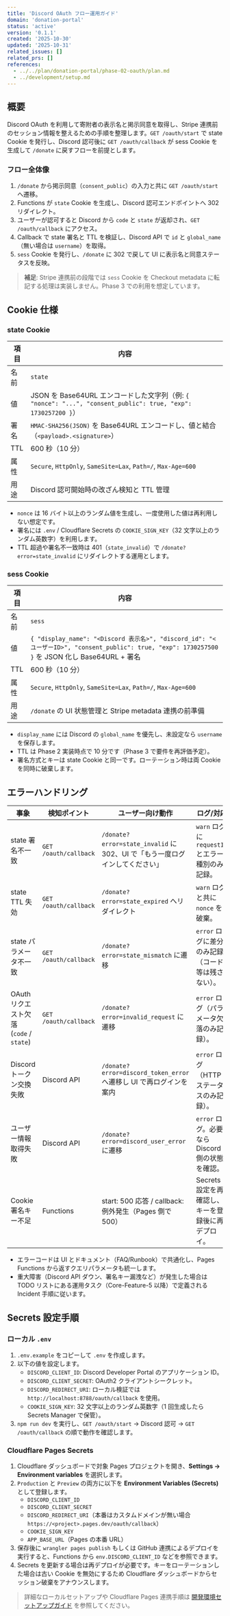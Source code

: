 ```yaml
---
title: 'Discord OAuth フロー運用ガイド'
domain: 'donation-portal'
status: 'active'
version: '0.1.1'
created: '2025-10-30'
updated: '2025-10-31'
related_issues: []
related_prs: []
references:
  - ../../plan/donation-portal/phase-02-oauth/plan.md
  - ../development/setup.md
---
```


## 概要

Discord OAuth を利用して寄附者の表示名と掲示同意を取得し、Stripe 連携前のセッション情報を整えるための手順を整理します。`GET /oauth/start` で state Cookie を発行し、Discord 認可後に `GET /oauth/callback` が sess Cookie を生成して `/donate` に戻すフローを前提とします。

### フロー全体像

1. `/donate` から掲示同意（`consent_public`）の入力と共に `GET /oauth/start` へ遷移。
2. Functions が `state` Cookie を生成し、Discord 認可エンドポイントへ 302 リダイレクト。
3. ユーザーが認可すると Discord から `code` と `state` が返却され、`GET /oauth/callback` にアクセス。
4. Callback で state 署名と TTL を検証し、Discord API で `id` と `global_name`（無い場合は `username`）を取得。
5. `sess` Cookie を発行し、`/donate` に 302 で戻して UI に表示名と同意ステータスを反映。

> **補足**: Stripe 連携前の段階では `sess` Cookie を Checkout metadata に転記する処理は実装しません。Phase 3 での利用を想定しています。

## Cookie 仕様

### state Cookie

| 項目 | 内容                                                                                                          |
| ---- | ------------------------------------------------------------------------------------------------------------- |
| 名前 | `state`                                                                                                       |
| 値   | JSON を Base64URL エンコードした文字列（例: `{ "nonce": "...", "consent_public": true, "exp": 1730257200 }`） |
| 署名 | `HMAC-SHA256(JSON)` を Base64URL エンコードし、値と結合（`<payload>.<signature>`）                            |
| TTL  | 600 秒（10 分）                                                                                               |
| 属性 | `Secure`, `HttpOnly`, `SameSite=Lax`, `Path=/`, `Max-Age=600`                                                 |
| 用途 | Discord 認可開始時の改ざん検知と TTL 管理                                                                     |

- `nonce` は 16 バイト以上のランダム値を生成し、一度使用した値は再利用しない想定です。
- 署名には `.env` / Cloudflare Secrets の `COOKIE_SIGN_KEY`（32 文字以上のランダム英数字）を利用します。
- TTL 超過や署名不一致時は 401（`state_invalid`）で `/donate?error=state_invalid` にリダイレクトする運用とします。

### sess Cookie

| 項目 | 内容                                                                                                                                            |
| ---- | ----------------------------------------------------------------------------------------------------------------------------------------------- |
| 名前 | `sess`                                                                                                                                          |
| 値   | `{ "display_name": "<Discord 表示名>", "discord_id": "<ユーザーID>", "consent_public": true, "exp": 1730257500 }` を JSON 化し Base64URL + 署名 |
| TTL  | 600 秒（10 分）                                                                                                                                 |
| 属性 | `Secure`, `HttpOnly`, `SameSite=Lax`, `Path=/`, `Max-Age=600`                                                                                   |
| 用途 | `/donate` の UI 状態管理と Stripe metadata 連携の前準備                                                                                         |

- `display_name` には Discord の `global_name` を優先し、未設定なら `username` を保存します。
- TTL は Phase 2 実装時点で 10 分です（Phase 3 で要件を再評価予定）。
- 署名方式とキーは state Cookie と同一です。ローテーション時は両 Cookie を同時に破棄します。

## エラーハンドリング

| 事象                                    | 検知ポイント          | ユーザー向け動作                                                            | ログ/対応                                          |
| --------------------------------------- | --------------------- | --------------------------------------------------------------------------- | -------------------------------------------------- |
| state 署名不一致                        | `GET /oauth/callback` | `/donate?error=state_invalid` に 302、UI で「もう一度ログインしてください」 | `warn` ログに `requestId` とエラー種別のみ記録。   |
| state TTL 失効                          | `GET /oauth/callback` | `/donate?error=state_expired` へリダイレクト                                | `warn` ログと共に `nonce` を破棄。                 |
| state パラメータ不一致                  | `GET /oauth/callback` | `/donate?error=state_mismatch` に遷移                                       | `error` ログに差分のみ記録（コード等は残さない）。 |
| OAuth リクエスト欠落 (`code` / `state`) | `GET /oauth/callback` | `/donate?error=invalid_request` に遷移                                      | `error` ログ（パラメータ欠落のみ記録）。           |
| Discord トークン交換失敗                | Discord API           | `/donate?error=discord_token_error` へ遷移し UI で再ログインを案内          | `error` ログ（HTTP ステータスのみ記録）。          |
| ユーザー情報取得失敗                    | Discord API           | `/donate?error=discord_user_error` に遷移                                   | `error` ログ。必要なら Discord 側の状態を確認。    |
| Cookie 署名キー不足                     | Functions             | start: 500 応答 / callback: 例外発生（Pages 側で 500）                      | Secrets 設定を再確認し、キーを登録後に再デプロイ。 |

- エラーコードは UI とドキュメント（FAQ/Runbook）で共通化し、Pages Functions から返すクエリパラメータも統一します。
- 重大障害（Discord API ダウン、署名キー漏洩など）が発生した場合は TODO リストにある運用タスク（Core-Feature-5 以降）で定義される Incident 手順に従います。

## Secrets 設定手順

### ローカル `.env`

1. `.env.example` をコピーして `.env` を作成します。
2. 以下の値を設定します。
   - `DISCORD_CLIENT_ID`: Discord Developer Portal のアプリケーション ID。
   - `DISCORD_CLIENT_SECRET`: OAuth2 クライアントシークレット。
   - `DISCORD_REDIRECT_URI`: ローカル検証では `http://localhost:8788/oauth/callback` を使用。
   - `COOKIE_SIGN_KEY`: 32 文字以上のランダム英数字（1 回生成したら Secrets Manager で保管）。
3. `npm run dev` を実行し、`GET /oauth/start` → Discord 認可 → `GET /oauth/callback` の順で動作を確認します。

### Cloudflare Pages Secrets

1. Cloudflare ダッシュボードで対象 Pages プロジェクトを開き、**Settings → Environment variables** を選択します。
2. `Production` と `Preview` の両方に以下を **Environment Variables (Secrets)** として登録します。
   - `DISCORD_CLIENT_ID`
   - `DISCORD_CLIENT_SECRET`
   - `DISCORD_REDIRECT_URI`（本番はカスタムドメインが無い場合 `https://<project>.pages.dev/oauth/callback`）
   - `COOKIE_SIGN_KEY`
   - `APP_BASE_URL`（Pages の本番 URL）
3. 保存後に `wrangler pages publish` もしくは GitHub 連携によるデプロイを実行すると、Functions から `env.DISCORD_CLIENT_ID` などを参照できます。
4. Secrets を更新する場合は再デプロイが必要です。キーをローテーションした場合は古い Cookie を無効にするため Cloudflare ダッシュボードからセッション破棄をアナウンスします。

> 詳細なローカルセットアップや Cloudflare Pages 連携手順は [開発環境セットアップガイド](../development/setup.md) を参照してください。
